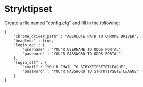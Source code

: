 # Stryktipset


Create a file named "config.cfg" and fill in the following:
```
{
    "chrome_driver_path" : "ABSOLUTE PATH TO CHROME DRIVER",
    "headless" : true,
    "login_op" : {
        "username" : "YOU'R USERNAME TO ODDS PORTAL",
        "password" : "YOU'R PASSWORD TO ODDS PORTAL"
    },
    "login_stl" : {
        "email" : "YOU'R EMAIL TO STRYKTIPSETETLEAGUE",
        "password" : "YOU'R PASSWORD TO STRYKTIPSETETLEAGUE"
    }
}
```
